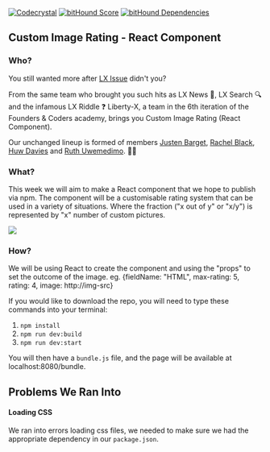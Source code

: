 [![Codecrystal](https://img.shields.io/badge/code-crystal-5CB3FF.svg)](http://codecrystal.herokuapp.com/crystalise/liberty-x/custom-image-rating/master)
[![bitHound Score](https://www.bithound.io/github/liberty-x/custom-image-rating/badges/score.svg)](https://www.bithound.io/github/liberty-x/custom-image-rating)
[![bitHound Dependencies](https://www.bithound.io/github/liberty-x/custom-image-rating/badges/dependencies.svg)](https://www.bithound.io/github/liberty-x/custom-image-rating/master/dependencies/npm)
## Custom Image Rating - React Component

### Who?

You still wanted more after [LX Issue](https://github.com/liberty-x/lxissue) didn't you?

From the same team who brought you such hits as LX News :newspaper:, LX Search :mag: and the infamous LX Riddle :question: Liberty-X, a team in the 6th iteration of the Founders & Coders academy, brings you Custom Image Rating (React Component).

Our unchanged lineup is formed of members [Justen Barget](https://github.com/Jbarget), [Rachel Black](https://github.com/RachelBLondon), [Huw Davies](https://github.com/hdrdavies) and [Ruth Uwemedimo](https://github.com/rug1). :two_women_holding_hands::two_men_holding_hands:


### What?

This week we will aim to make a React component that we hope to publish via npm.
The component will be a customisable rating system that can be used in a variety of situations.
Where the fraction ("x out of y" or "x/y") is represented by "x" number of custom pictures.

![](https://files.gitter.im/RachelBLondon/libert-x/iR4b/wireframes-five-stars.png)

### How?

We will be using React to create the component and using the "props" to set the outcome of the image.
eg. {fieldName: "HTML", max-rating: 5, rating: 4, image: http://img-src}

If you would like to download the repo, you will need to type these commands into your terminal:

1. ```npm install```
2. ```npm run dev:build```
3. ```npm run dev:start```

You will then have a ```bundle.js``` file, and the page will be available at localhost:8080/bundle.

## Problems We Ran Into

#### Loading CSS

We ran into errors loading css files, we needed to make sure we had the appropriate dependency in our ```package.json```.
